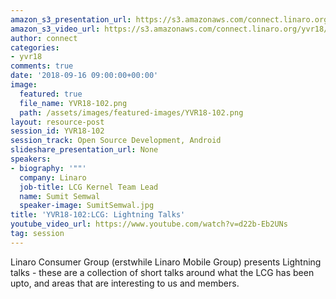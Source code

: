 ```yaml
---
amazon_s3_presentation_url: https://s3.amazonaws.com/connect.linaro.org/yvr18/presentations/yvr18-102.pdf
amazon_s3_video_url: https://s3.amazonaws.com/connect.linaro.org/yvr18/videos/yvr18-102.mp4
author: connect
categories:
- yvr18
comments: true
date: '2018-09-16 09:00:00+00:00'
image:
  featured: true
  file_name: YVR18-102.png
  path: /assets/images/featured-images/YVR18-102.png
layout: resource-post
session_id: YVR18-102
session_track: Open Source Development, Android
slideshare_presentation_url: None
speakers:
- biography: '""'
  company: Linaro
  job-title: LCG Kernel Team Lead
  name: Sumit Semwal
  speaker-image: SumitSemwal.jpg
title: 'YVR18-102:LCG: Lightning Talks'
youtube_video_url: https://www.youtube.com/watch?v=d22b-Eb2UNs
tag: session
---
```


Linaro Consumer Group (erstwhile Linaro Mobile Group) presents Lightning talks - these are a collection of short talks around what the LCG has been upto, and areas that are interesting to us and members.
